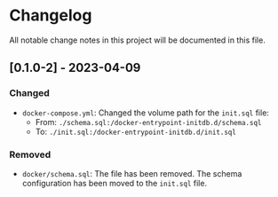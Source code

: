 # Changelog

All notable change notes in this project will be documented in this file.

## [0.1.0-2] - 2023-04-09

### Changed

- `docker-compose.yml`: Changed the volume path for the `init.sql` file:
  - From: `./schema.sql:/docker-entrypoint-initdb.d/schema.sql`
  - To: `./init.sql:/docker-entrypoint-initdb.d/init.sql`

### Removed

- `docker/schema.sql`: The file has been removed. The schema configuration has been moved to the `init.sql` file.
